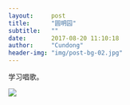 ```yaml
---
layout:     post
title:      "圆明园"
subtitle:   ""
date:       2017-08-20 11:10:18
author:     "Cundong"
header-img: "img/post-bg-02.jpg"
---
```


<p>
	学习唱歌。
</p>
<a href="#">
    <img src="{{ site.baseurl }}/img/map_99.jpg">
</a>
